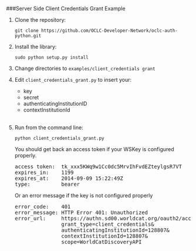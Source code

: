 ###Server Side Client Credentials Grant Example

1. Clone the repository:

   `git clone https://github.com/OCLC-Developer-Network/oclc-auth-python.git`

1. Install the library:

   `sudo python setup.py install`

1. Change directories to `examples/client_credentials grant`

1. Edit `client_credentials_grant.py` to insert your:
    * key
    * secret
    * authenticatingInstitutionID
    * contextInstitutionId
<br><br>
1. Run from the command line:

   `python client_credentials_grant.py`

   You should get back an access token if your WSKey is configured properly.

   <pre>
   access token:  tk_xxx5KWq9w1Cc0dc5MrvIhFvdEZteylgsR7VT
   expires_in:    1199
   expires_at:    2014-09-09 15:22:49Z
   type:          bearer
   </pre>

   Or an error message if the key is not configured properly

   <pre>
   error_code:    401
   error_message: HTTP Error 401: Unauthorized
   error_url:     https://authn.sd00.worldcat.org/oauth2/accessToken?
                  grant_type=client_credentials&
                  authenticatingInstitutionId=128807&
                  contextInstitutionId=128807&
                  scope=WorldCatDiscoveryAPI
   </pre>